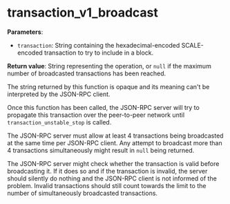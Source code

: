 # transaction_v1_broadcast

**Parameters**:

- `transaction`: String containing the hexadecimal-encoded SCALE-encoded transaction to try to include in a block.

**Return value**: String representing the operation, or `null` if the maximum number of broadcasted transactions has been reached.

The string returned by this function is opaque and its meaning can't be interpreted by the JSON-RPC client.

Once this function has been called, the JSON-RPC server will try to propagate this transaction over the peer-to-peer network until `transaction_unstable_stop` is called.

The JSON-RPC server must allow at least 4 transactions being broadcasted at the same time per JSON-RPC client.
Any attempt to broadcast more than 4 transactions simultaneously might result in `null` being returned.

The JSON-RPC server might check whether the transaction is valid before broadcasting it. If it does so and if the transaction is invalid, the server should silently do nothing and the JSON-RPC client is not informed of the problem. Invalid transactions should still count towards the limit to the number of simultaneously broadcasted transactions.
